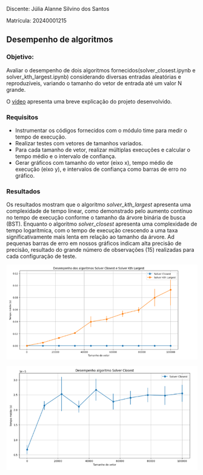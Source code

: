 
Discente: Júlia Alanne Silvino dos Santos

Matrícula: 20240001215

## Desempenho de algoritmos
### Objetivo:
Avaliar o desempenho de dois algoritmos fornecidos(solver_closest.ipynb e solver_kth_largest.ipynb) considerando diversas entradas aleatórias e reproduzíveis, variando o tamanho do vetor de entrada até um valor N grande.

O [vídeo](https://youtu.be/7YmguAky7DI) apresenta uma breve explicação do projeto desenvolvido.


### Requisitos
* Instrumentar os códigos fornecidos com o módulo time para medir o tempo de execução.
*  Realizar testes com vetores de tamanhos variados.
*   Para cada tamanho de vetor, realizar múltiplas execuções e calcular o tempo médio e o
intervalo de confiança.
* Gerar gráficos com tamanho do vetor (eixo x), tempo médio de execução (eixo y), e intervalos de confiança como barras de erro no gráfico.


### Resultados 
Os resultados mostram que o algoritmo _solver_kth_largest_ apresenta uma complexidade de tempo linear, como demonstrado pelo aumento contínuo no tempo de execução conforme o tamanho da árvore binária de busca (BST). Enquanto o algoritmo _solver_closest_ apresenta uma complexidade de tempo logarítmica, com o tempo de execução crescendo a uma taxa significativamente mais lenta em relação ao tamanho da árvore. Ad pequenas barras de erro em nossos gráficos indicam alta precisão de precisão, resultado do grande número de observações (15) realizadas para cada configuração de teste.


![](img/fig01.png)

![](img/fig02.png)



